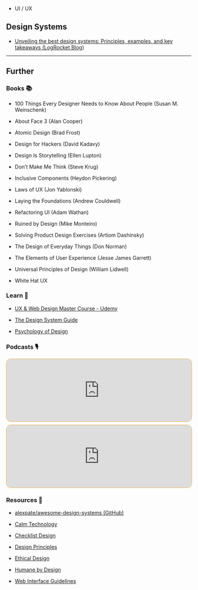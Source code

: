 - UI / UX

## Design Systems

- [Unveiling the best design systems: Principles, examples, and key takeaways (LogRocket Blog)](https://blog.logrocket.com/ux-design/best-design-systems/)
---
## Further

### Books 📚

- 100 Things Every Designer Needs to Know About People (Susan M. Weinschenk)

- About Face 3 (Alan Cooper)

- Atomic Design (Brad Frost)

- Design for Hackers (David Kadavy)

- Design Is Storytelling (Ellen Lupton)

- Don’t Make Me Think (Steve Krug)

- Inclusive Components (Heydon Pickering)

- Laws of UX (Jon Yablonski)

- Laying the Foundations (Andrew Couldwell)

- Refactoring UI (Adam Wathan)

- Ruined by Design (Mike Monteiro)

- Solving Product Design Exercises (Artiom Dashinsky)

- The Design of Everyday Things (Don Norman)

- The Elements of User Experience (Jesse James Garrett)

- Universal Principles of Design (William Lidwell)

- White Hat UX
### Learn 🧠

- [UX & Web Design Master Course - Udemy](https://www.udemy.com/course/ux-web-design-master-course-strategy-design-development/)

- [The Design System Guide](https://thedesignsystem.guide/)

- [Psychology of Design](https://growth.design/psychology)
### Podcasts 🎙

<iframe style='margin-bottom: .5rem; display: block; height: 170px; width: 100%; border: 1px solid #edae49; border-radius: .75rem; box-sizing: content-box' src='https://podverse.fm/embed/player?episodeId=_per3x-Yv_' title='Podverse Embed Player' class='pv-embed-player'>Syntax - Design Systems</iframe>

<iframe style='margin-bottom: .5rem; display: block; height: 170px; width: 100%; border: 1px solid #edae49; border-radius: .75rem; box-sizing: content-box' src='https://podverse.fm/embed/player?episodeId=U84TOglo' title='Podverse Embed Player' class='pv-embed-player'>Syntax - Design Foundations for Developers</iframe>

### Resources 🧩

- [alexpate/awesome-design-systems (GitHub)](https://github.com/alexpate/awesome-design-systems)

- [Calm Technology](https://calmtech.com/)

- [Checklist Design](https://www.checklist.design/)

- [Design Principles](https://principles.design/)

- [Ethical Design](https://ind.ie/ethical-design/)

- [Humane by Design](https://humanebydesign.com/)

- [Web Interface Guidelines](https://interfaces.rauno.me/)
